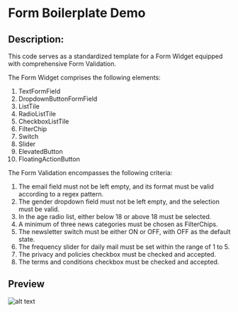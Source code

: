 # Form Boilerplate Demo

## Description:
This code serves as a standardized template for a Form Widget equipped with comprehensive Form Validation.

The Form Widget comprises the following elements:
1. TextFormField
2. DropdownButtonFormField
3. ListTile
4. RadioListTile
5. CheckboxListTile
6. FilterChip
7. Switch
8. Slider
9. ElevatedButton
10. FloatingActionButton

The Form Validation encompasses the following criteria:
1. The email field must not be left empty, and its format must be valid according to a regex pattern.
2. The gender dropdown field must not be left empty, and the selection must be valid.
3. In the age radio list, either below 18 or above 18 must be selected.
4. A minimum of three news categories must be chosen as FilterChips.
5. The newsletter switch must be either ON or OFF, with OFF as the default state.
6. The frequency slider for daily mail must be set within the range of 1 to 5.
7. The privacy and policies checkbox must be checked and accepted.
8. The terms and conditions checkbox must be checked and accepted.

## Preview
![alt text](https://i.postimg.cc/MK4wFs3c/imgonline-com-ua-twotoone-o-Tv-L9-FQdq-V8tl.png "img")
